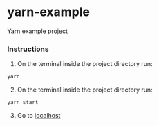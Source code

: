 # yarn-example
Yarn example project

### Instructions

1. On the terminal inside the project directory run:
```bash
yarn
```
2. On the terminal inside the project directory run:
```bash
yarn start
``` 
3. Go to [localhost](http://localhost:3000)
